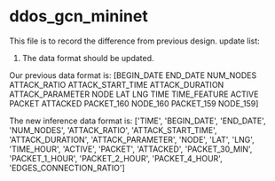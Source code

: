 # ddos_gcn_mininet
This file is to record the difference from previous design.
update list:
1. The data format should be updated.

Our previous data format is:
[BEGIN_DATE	END_DATE	NUM_NODES	ATTACK_RATIO	ATTACK_START_TIME	ATTACK_DURATION	ATTACK_PARAMETER	NODE	LAT	LNG	TIME	TIME_FEATURE	ACTIVE	PACKET	ATTACKED	PACKET_160	NODE_160	PACKET_159	NODE_159]

The new inference data format is:
['TIME', 'BEGIN_DATE', 'END_DATE', 'NUM_NODES', 'ATTACK_RATIO',
       'ATTACK_START_TIME', 'ATTACK_DURATION', 'ATTACK_PARAMETER', 'NODE',
       'LAT', 'LNG', 'TIME_HOUR', 'ACTIVE', 'PACKET', 'ATTACKED',
       'PACKET_30_MIN', 'PACKET_1_HOUR', 'PACKET_2_HOUR', 'PACKET_4_HOUR',
       'EDGES_CONNECTION_RATIO']
